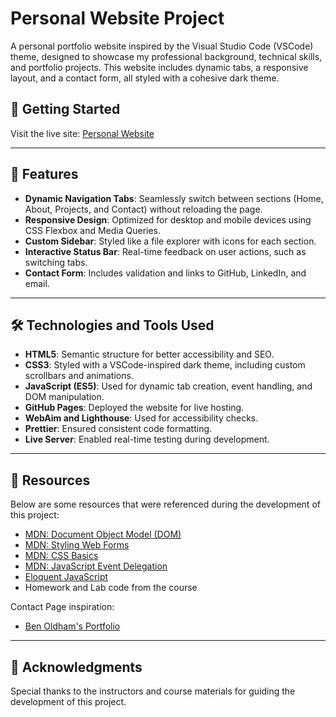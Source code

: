 ﻿# Personal Website Project

A personal portfolio website inspired by the Visual Studio Code (VSCode) theme, designed to showcase my professional background, technical skills, and portfolio projects. This website includes dynamic tabs, a responsive layout, and a contact form, all styled with a cohesive dark theme.

## 🚀 **Getting Started**

Visit the live site: [Personal Website](https://zakeriya23.github.io/Personal-Project/)

---

## 📂 **Features**
- **Dynamic Navigation Tabs**: Seamlessly switch between sections (Home, About, Projects, and Contact) without reloading the page.
- **Responsive Design**: Optimized for desktop and mobile devices using CSS Flexbox and Media Queries.
- **Custom Sidebar**: Styled like a file explorer with icons for each section.
- **Interactive Status Bar**: Real-time feedback on user actions, such as switching tabs.
- **Contact Form**: Includes validation and links to GitHub, LinkedIn, and email.

---

## 🛠️ **Technologies and Tools Used**
- **HTML5**: Semantic structure for better accessibility and SEO.
- **CSS3**: Styled with a VSCode-inspired dark theme, including custom scrollbars and animations.
- **JavaScript (ES5)**: Used for dynamic tab creation, event handling, and DOM manipulation.
- **GitHub Pages**: Deployed the website for live hosting.
- **WebAim and Lighthouse**: Used for accessibility checks.
- **Prettier**: Ensured consistent code formatting.
- **Live Server**: Enabled real-time testing during development.

---

## 📖 **Resources**
Below are some resources that were referenced during the development of this project:
- [MDN: Document Object Model (DOM)](https://developer.mozilla.org/en-US/docs/Web/API/Document_Object_Model/Introduction)
- [MDN: Styling Web Forms](https://developer.mozilla.org/en-US/docs/Learn/Forms/Styling_web_forms)
- [MDN: CSS Basics](https://developer.mozilla.org/en-US/docs/Web/CSS)
- [MDN: JavaScript Event Delegation](https://developer.mozilla.org/en-US/docs/Learn/JavaScript/Building_blocks/Events#event_delegation)
- [Eloquent JavaScript](https://eloquentjavascript.net/)
- Homework and Lab code from the course

Contact Page inspiration:
- [Ben Oldham's Portfolio](https://www.benoldham.dev/)

---

## 🌟 **Acknowledgments**
Special thanks to the instructors and course materials for guiding the development of this project. 
